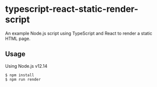 # typescript-react-static-render-script

An example Node.js script using TypeScript and React to render a static HTML page.

## Usage

Using Node.js v12.14

```
$ npm install
$ npm run render
```
